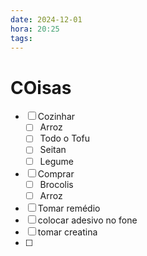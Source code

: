 ```yaml
---
date: 2024-12-01
hora: 20:25
tags:
---
```



# COisas

- [ ] Cozinhar
	- [ ] Arroz
	- [ ] Todo o Tofu
	- [ ] Seitan
	- [ ] Legume
- [ ] Comprar
	- [ ] Brocolis
	- [ ] Arroz
- [ ] Tomar remédio
- [ ] colocar adesivo no fone
- [ ] tomar creatina
- [ ] 


